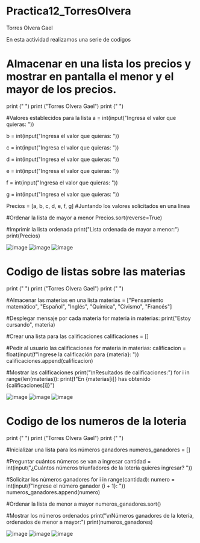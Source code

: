 # Practica12_TorresOlvera

Torres Olvera Gael

En esta actividad realizamos una serie de codigos

# Almacenar en una lista los precios y mostrar en pantalla el menor y el mayor de los precios.

print (" ")
print ("Torres Olvera Gael")
print (" ")

#Valores establecidos para la lista
a = int(input("Ingresa el valor que quieras: "))

b = int(input("Ingresa el valor que quieras: "))

c = int(input("Ingresa el valor que quieras: "))

d = int(input("Ingresa el valor que quieras: "))

e = int(input("Ingresa el valor que quieras: "))

f = int(input("Ingresa el valor que quieras: "))

g = int(input("Ingresa el valor que quieras: "))

Precios = [a, b, c, d, e, f, g] #Juntando los valores solicitados en una linea

#Ordenar la lista de mayor a menor
Precios.sort(reverse=True)

#Imprimir la lista ordenada
print("Lista ordenada de mayor a menor:")
print(Precios)

![image](https://github.com/user-attachments/assets/2a6e9ac1-b94a-4912-b114-40e4742b4058)
![image](https://github.com/user-attachments/assets/7a960d84-809d-4d94-8b1b-0a565e31ca40)
![image](https://github.com/user-attachments/assets/36625e92-a864-4725-9379-2c94e1a7d98c)


# Codigo de listas sobre las materias

print (" ")
print ("Torres Olvera Gael")
print (" ")

#Almacenar las materias en una lista
materias = ["Pensamiento matemático", "Español", "Inglés", "Química", "Civismo", "Francés"]

#Desplegar mensaje por cada materia
for materia in materias:
    print("Estoy cursando", materia)

#Crear una lista para las calificaciones
calificaciones = []

#Pedir al usuario las calificaciones
for materia in materias:
    calificacion = float(input(f"Ingrese la calificación para {materia}: "))
    calificaciones.append(calificacion)

#Mostrar las calificaciones
print("\nResultados de calificaciones:")
for i in range(len(materias)):
    print(f"En {materias[i]} has obtenido {calificaciones[i]}")

![image](https://github.com/user-attachments/assets/7f017355-f509-4c61-8e3d-b79fb1eecd09)
![image](https://github.com/user-attachments/assets/72d261a1-4516-4e3d-8979-f462550ba1b5)
![image](https://github.com/user-attachments/assets/86641eb8-cb03-44ad-b826-0506583df1d8)


# Codigo de los numeros de la loteria

print (" ")
print ("Torres Olvera Gael")
print (" ")

#Inicializar una lista para los números ganadores
numeros_ganadores = []

#Preguntar cuántos números se van a ingresar
cantidad = int(input("¿Cuántos números triunfadores de la lotería quieres ingresar? "))

#Solicitar los números ganadores
for i in range(cantidad):
    numero = int(input(f"Ingrese el número ganador {i + 1}: "))
    numeros_ganadores.append(numero)

#Ordenar la lista de menor a mayor
numeros_ganadores.sort()

#Mostrar los números ordenados
print("\nNúmeros ganadores de la lotería, ordenados de menor a mayor:")
print(numeros_ganadores)

![image](https://github.com/user-attachments/assets/f40c8809-31dd-45e1-8c99-5a47a4b7987d)
![image](https://github.com/user-attachments/assets/7aedde33-5f9a-4ca5-886f-025cfb0cca0a)
![image](https://github.com/user-attachments/assets/1394fe04-feed-4250-94a9-623f9d6b9115)


